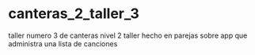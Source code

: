 # canteras_2_taller_3
taller numero 3 de canteras nivel 2 taller hecho en parejas sobre app que administra una lista de canciones
